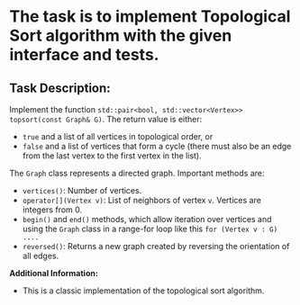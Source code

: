 # The task is to implement Topological Sort algorithm with the given interface and tests.

## Task Description:

Implement the function `std::pair<bool, std::vector<Vertex>> topsort(const Graph& G)`. The return value is either:

* `true` and a list of all vertices in topological order, or
* `false` and a list of vertices that form a cycle (there must also be an edge from the last vertex to the first vertex in the list).

The `Graph` class represents a directed graph. Important methods are:

* `vertices()`: Number of vertices.
* `operator[](Vertex v)`: List of neighbors of vertex `v`. Vertices are integers from 0.
* `begin()` and `end()` methods, which allow iteration over vertices and using the `Graph` class in a range-for loop like this `for (Vertex v : G) ....`
* `reversed()`: Returns a new graph created by reversing the orientation of all edges.

**Additional Information:**

* This is a classic implementation of the topological sort algorithm.
